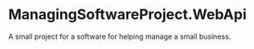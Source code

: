 # ManagingSoftwareProject.WebApi
A small project for a software for helping manage a small business.

